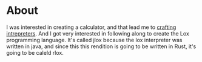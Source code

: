 # About
I was interested in creating a calculator, and that lead me to [crafting intrepreters](https://craftinginterpreters.com/).
And I got very interested in following along to create the Lox programming language.
It's called jlox because the lox interpreter was written in java, and since this
this rendition is going to be written in Rust, it's going to be caleld rlox.
